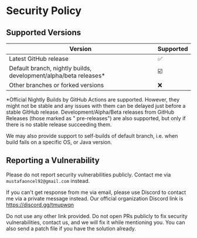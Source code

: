 # Security Policy

## Supported Versions

| Version | Supported          |
| ------- | ------------------ |
| Latest GitHub release   | :white_check_mark: |
| Default branch, nightly builds, development/alpha/beta releases*   | :ballot_box_with_check: |
| Other branches or forked versions   | :x:                |

*Official Nightly Builds by GitHub Actions are supported. However, they might not be stable and any issues with them can
be delayed just before a stable GitHub release. Development/Alpha/Beta releases from GitHub Releases (those marked as "
pre-releases") are also supported, but only if there is no stable release succeeding them.

We may also provide support to self-builds of default branch, i.e. when build fails on a specific OS, or Java version.

## Reporting a Vulnerability

Please do not report security vulnerabilities publicly. Contact me via `mustafaoncel92@gmail.com` instead.

If you can't get response from me via email, please use Discord to contact me via a private message instead. Our official organization
Discord link is https://discord.gg/tmupwqn

Do not use any other link provided. Do not open PRs publicly to fix security vulnerabilities, contact us, and we will
fix it while mentioning you. You can also send a patch file if you have the solution already.
